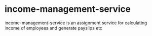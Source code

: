 # income-management-service
income-management-service is an assignment service for calculating income of employees and generate payslips etc
